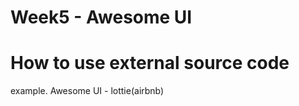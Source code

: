 Week5 - Awesome UI
==================

# How to use external source code

  example. Awesome UI - lottie(airbnb)
